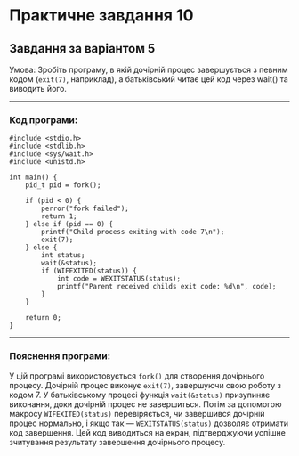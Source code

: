 # Практичне завдання 10
## Завдання за варіантом 5 

Умова: Зробіть програму, в якій дочірній процес завершується з певним кодом (`exit(7)`, наприклад), а батьківський читає цей код через wait() та виводить його.

---

### Код програми:
```
#include <stdio.h>
#include <stdlib.h>
#include <sys/wait.h>
#include <unistd.h>

int main() {
    pid_t pid = fork();

    if (pid < 0) {
        perror("fork failed");
        return 1;
    } else if (pid == 0) {
        printf("Child process exiting with code 7\n");
        exit(7);
    } else {
        int status;
        wait(&status);
        if (WIFEXITED(status)) {
            int code = WEXITSTATUS(status);
            printf("Parent received childs exit code: %d\n", code);
        }
    }

    return 0;
}
```

---

### Пояснення програми:
У цій програмі використовується `fork()` для створення дочірнього процесу. Дочірній процес виконує `exit(7)`, завершуючи свою роботу з кодом 7. У батьківському процесі функція `wait(&status)` призупиняє виконання, доки дочірній процес не завершиться. Потім за допомогою макросу `WIFEXITED(status)` перевіряється, чи завершився дочірній процес нормально, і якщо так — `WEXITSTATUS(status)` дозволяє отримати код завершення. Цей код виводиться на екран, підтверджуючи успішне зчитування результату завершення дочірнього процесу.
